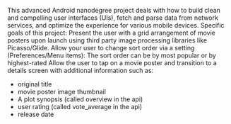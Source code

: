 This advanced Android nanodegree project deals with how to build clean and compelling user interfaces (UIs), fetch and parse data from network services, and optimize the experience for various mobile devices. 
Specific goals of this project: 
Present the user with a grid arrangement of movie posters upon launch using third party image processing libraries like Picasso/Glide. Allow your user to change sort order via a setting (Preferences/Menu items):
The sort order can be by most popular or by highest-rated
Allow the user to tap on a movie poster and transition to a details screen with additional information such as:
 - original title
 - movie poster image thumbnail
 - A plot synopsis (called overview in the api)
 - user rating (called vote_average in the api)
 - release date
